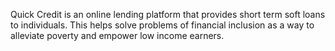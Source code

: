 Quick Credit is an online lending platform that provides short term soft loans to individuals. This helps solve problems of financial inclusion as a way to alleviate poverty and empower low income earners. 
